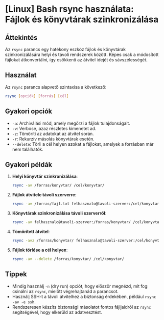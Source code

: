 # [Linux] Bash rsync használata: Fájlok és könyvtárak szinkronizálása

## Áttekintés
Az `rsync` parancs egy hatékony eszköz fájlok és könyvtárak szinkronizálására helyi és távoli rendszerek között. Képes csak a módosított fájlokat átkonvertálni, így csökkenti az átvitel idejét és sávszélességét.

## Használat
Az `rsync` parancs alapvető szintaxisa a következő:

```bash
rsync [opciók] [forrás] [cél]
```

## Gyakori opciók
- `-a`: Archiválási mód, amely megőrzi a fájlok tulajdonságait.
- `-v`: Verbose, azaz részletes kimenetet ad.
- `-z`: Tömöríti az adatokat az átvitel során.
- `-r`: Rekurzív másolás könyvtárak esetén.
- `--delete`: Törli a cél helyen azokat a fájlokat, amelyek a forrásban már nem találhatók.

## Gyakori példák
1. **Helyi könyvtár szinkronizálása**:
   ```bash
   rsync -av /forras/konyvtar/ /cel/konyvtar/
   ```

2. **Fájlok átvitele távoli szerverre**:
   ```bash
   rsync -av /forras/fajl.txt felhasznalo@tavoli-szerver:/cel/konyvtar/
   ```

3. **Könyvtárak szinkronizálása távoli szerverről**:
   ```bash
   rsync -av felhasznalo@tavoli-szerver:/forras/konyvtar/ /cel/konyvtar/
   ```

4. **Tömörített átvitel**:
   ```bash
   rsync -avz /forras/konyvtar/ felhasznalo@tavoli-szerver:/cel/konyvtar/
   ```

5. **Fájlok törlése a cél helyen**:
   ```bash
   rsync -av --delete /forras/konyvtar/ /cel/konyvtar/
   ```

## Tippek
- Mindig használj `-n` (dry run) opciót, hogy először megnézd, mit fog csinálni az `rsync`, mielőtt végrehajtanád a parancsot.
- Használj SSH-t a távoli átvitelhez a biztonság érdekében, például `rsync -av -e ssh`.
- Rendszeresen készíts biztonsági másolatot fontos fájljaidról az `rsync` segítségével, hogy elkerüld az adatvesztést.